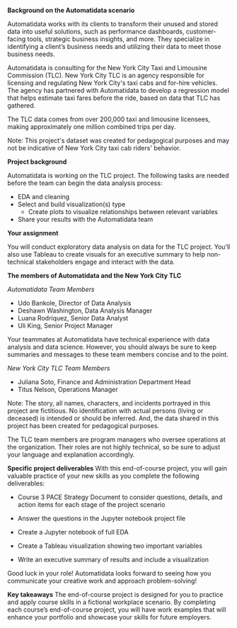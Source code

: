 **Background on the Automatidata scenario**

Automatidata works with its clients to transform their unused and stored data into useful solutions, such as performance dashboards, customer-facing tools, strategic business insights, and more. They specialize in identifying a client’s business needs and utilizing their data to meet those business needs. 

Automatidata is consulting for the New York City Taxi and Limousine Commission (TLC). New York City TLC is an agency responsible for licensing and regulating New York City's taxi cabs and for-hire vehicles. The agency has partnered with Automatidata to develop a regression model that helps estimate taxi fares before the ride, based on data that TLC has gathered. 

The TLC data comes from over 200,000 taxi and limousine licensees, making approximately one million combined trips per day. 

Note: This project's dataset was created for pedagogical purposes and may not be indicative of New York City taxi cab riders' behavior.

**Project background**

Automatidata is working on the TLC project. The following tasks are needed before the team can begin the data analysis process:

- EDA and cleaning
- Select and build visualization(s) type
  * Create plots to visualize relationships between relevant variables
- Share your results with the Automatidata team

**Your assignment**

You will conduct exploratory data analysis on data for the TLC project. You’ll also use Tableau to create visuals for an executive summary to help non-technical stakeholders engage and interact with the data.

**The members of Automatidata and the New York City TLC**

*Automatidata Team Members*

* Udo Bankole, Director of Data Analysis
* Deshawn Washington, Data Analysis Manager
* Luana Rodriquez, Senior Data Analyst
* Uli King, Senior Project Manager

Your teammates at Automatidata have technical experience with data analysis and data science. However, you should always be sure to keep summaries and messages to these team members concise and to the point. 

*New York City TLC Team Members*

* Juliana Soto, Finance and Administration Department Head
* Titus Nelson, Operations Manager

Note: The story, all names, characters, and incidents portrayed in this project are fictitious. No identification with actual persons (living or deceased) is intended or should be inferred. And, the data shared in this project has been created for pedagogical purposes. 

The TLC team members are program managers who oversee operations at the organization. Their roles are not highly technical, so be sure to adjust your language and explanation accordingly.

**Specific project deliverables**
With this end-of-course project, you will gain valuable practice of your new skills as you complete the following deliverables:

* Course 3 PACE Strategy Document to consider questions, details, and action items for each stage of the project scenario

* Answer the questions in the Jupyter notebook project file

* Create a Jupyter notebook of full EDA

* Create a Tableau visualization showing two important variables

* Write an executive summary of results and include a visualization

Good luck in your role! Automatidata looks forward to seeing how you communicate your creative work and approach problem-solving! 

**Key takeaways**
The end-of-course project is designed for you to practice and apply course skills in a fictional workplace scenario. By completing each course’s end-of-course project, you will have work examples that will enhance your portfolio and showcase your skills for future employers. 
